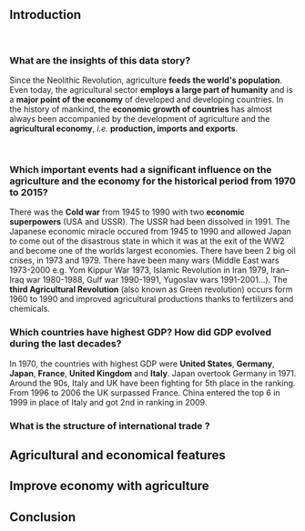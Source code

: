 ## Introduction <a name="preface"></a>

<br />
<div style="float: right; max-width: 45%;" w3-include-html="plots/wordcloud2.html"></div>

### What are the insights of this data story?

Since the Neolithic Revolution, agriculture **feeds the world's population**. Even today, the agricultural sector **employs a large part of humanity** and is a **major point of the economy** of developed and developing countries. In the history of mankind, the **economic growth of countries** has almost always been accompanied by the development of agriculture and the **agricultural economy**, *i.e.* **production, imports and exports**.

<br />
<div style="float: left; max-width: 45%;" w3-include-html="plots/ussrdiss.html"></div>

### Which important events had a significant influence on the agriculture and the economy for the historical period from 1970 to 2015?

There was the **Cold war** from 1945 to 1990 with two **economic superpowers** (USA and USSR). The USSR had been dissolved in 1991. The Japanese economic miracle occured from 1945 to 1990 and allowed Japan to come out of the disastrous state in which it was at the exit of the WW2 and become one of the worlds largest economies. There have been 2 big oil crises, in 1973 and 1979. There have been many wars (Middle East wars 1973-2000 e.g. Yom Kippur War 1973, Islamic Revolution in Iran 1979, Iran–Iraq war 1980-1988, Gulf war 1990-1991, Yugoslav wars 1991-2001...). The **third Agricultural Revolution** (also known as Green revolution) occurs form 1960 to 1990 and improved agricultural productions thanks to fertilizers and chemicals.

### Which countries have highest GDP? How did GDP evolved during the last decades?
In 1970, the countries with highest GDP were **United States**, **Germany**, **Japan**, **France**, **United Kingdom** and **Italy**. Japan overtook Germany in 1971. Around the 90s, Italy and UK have been fighting for 5th place in the ranking. From 1996 to 2006 the UK surpassed France. China entered the top 6 in 1999 in place of Italy and got 2nd in ranking in 2009.

### What is the structure of international trade ?

## Agricultural and economical features <a name="sources"></a>

## Improve economy with agriculture <a name="results"></a>

## Conclusion <a name="conclusion"></a>

<!--- <div w3-include-html="plots/wordcloud1.html"></div> -->

<!--- <div w3-include-html="plots/map2.html"></div> -->

<!--- <div w3-include-html="plots/map1.html"></div> -->
